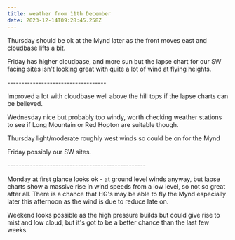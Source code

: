 ```yaml
---
title: weather from 11th December
date: 2023-12-14T09:28:45.258Z
---
```

Thursday should be ok at the Mynd later as the front moves east and cloudbase lifts a bit.

Friday has higher cloudbase, and more sun but the lapse chart for our SW facing sites isn't looking great with quite a lot of wind at flying heights.

\-----------------------------------

Improved a lot with cloudbase well above the hill tops if the lapse charts can be believed.

Wednesday nice but probably too windy,  worth checking weather stations to see if Long Mountain or Red Hopton are suitable though.

Thursday light/moderate roughly west winds so could be on for the Mynd

Friday possibly our SW sites.

\-------------------------------------------------

Monday at first glance looks ok - at ground level winds anyway, but lapse charts show a massive rise in wind speeds from a low level, so not so great after all.  There is a chance that HG's may be able to fly the Mynd especially later this afternoon as the wind is due to reduce late on.

Weekend looks possible as the high pressure builds but could give rise to mist and low cloud, but it's got to be a better chance than the last few weeks.